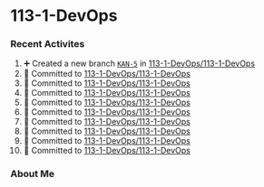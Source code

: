 # 113-1-DevOps

### Recent Activites
<!--START_SECTION:activity-->
1. ➕ Created a new branch [`KAN-5`](https://github.com/113-1-DevOps/113-1-DevOps/tree/KAN-5) in [113-1-DevOps/113-1-DevOps](https://github.com/113-1-DevOps/113-1-DevOps)
2. 📝 Committed to [113-1-DevOps/113-1-DevOps](https://github.com/113-1-DevOps/113-1-DevOps/commit/2c766ba3465ef108df8ee5167334ba173426fcd7)
3. 📝 Committed to [113-1-DevOps/113-1-DevOps](https://github.com/113-1-DevOps/113-1-DevOps/commit/89e3213a8c0caa2ee20d482a725dccda22493244)
4. 📝 Committed to [113-1-DevOps/113-1-DevOps](https://github.com/113-1-DevOps/113-1-DevOps/commit/b4eb56f9b0852a02c5928369592d1e63748a7bc3)
5. 📝 Committed to [113-1-DevOps/113-1-DevOps](https://github.com/113-1-DevOps/113-1-DevOps/commit/f8eff7b829a243de704814637935d24736e0f4c5)
6. 📝 Committed to [113-1-DevOps/113-1-DevOps](https://github.com/113-1-DevOps/113-1-DevOps/commit/edc2dc4b5cce259aceca5ab539899b62887b99ed)
7. 📝 Committed to [113-1-DevOps/113-1-DevOps](https://github.com/113-1-DevOps/113-1-DevOps/commit/834734ee7577c45de28bd5f8a3bf99fdb2209960)
8. 📝 Committed to [113-1-DevOps/113-1-DevOps](https://github.com/113-1-DevOps/113-1-DevOps/commit/bbddb4d566dde53b0386bd6d6653ae37d994da56)
9. 📝 Committed to [113-1-DevOps/113-1-DevOps](https://github.com/113-1-DevOps/113-1-DevOps/commit/ad723561f7d6fb3e8a36a0c4eb38c0c7b55b80ee)
10. 📝 Committed to [113-1-DevOps/113-1-DevOps](https://github.com/113-1-DevOps/113-1-DevOps/commit/50f4f3ca498443c87f31aebbe442ceba172dc44c)
<!--END_SECTION:activity-->

### About Me
<!-- MYLINKS:START -->
<!-- MYLINKS:END -->
